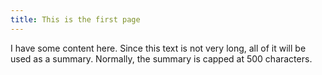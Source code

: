 ```yaml
---
title: This is the first page
---
```


I have some content here. Since this text is not very long, all of it will be used as a summary. Normally, the summary is capped at 500 characters.
